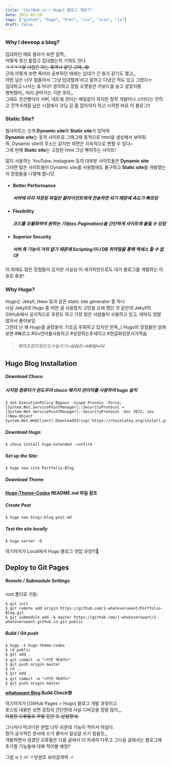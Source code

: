 ```yaml
---
title: "[GitHub.io + Hugo] 블로그 개발기"
date: 2021-03-29
tags: ["github", "hugo", "html", "css", "scss", "js"]
draft: false
---
```



### Why I deveop a blog?
입대하던 때로 돌아가 보면 끔찍,,    
어떻게 정신 붙잡고 입대했는지 기억도 안나  
~~ㅋㅋㅋㅋ알 사람은 아는 흑역사 같던 그때,,😂~~  
근데 어떻게 보면 죽어라 공부하던 때에는 입대가 긴 휴가 같기도 했고,,  
어떤 날은 너무 힘들어서 '그냥 입대할래'라고 말하고 다녔던 적도 있고 그랬지ㅠ  
입대하고 나서는 휴가다!! 생각하고 정말 오랫동안 키보드를 놓고 살았지롱  
행벅했어,, 머리 굳어가는 기분 조아,,  
그래도 전산병이라 서버, 네트웤 관리는 매일같이 하지만 정작 개발이나 스터디는 안하고 전역 6개월 남은 시점에서 코딩 감 좀 잡아야지 하고 시작한 바로 이 블로그!!


### Static Site?  
웹사이트는 크게 **Dynamic site**와 **Static site**가 있어여  
**Dynamic site**는 동적 사이트로 그때그때 동적으로 html을 생성해서 보여줘  
즉, Dynamic site의 주소는 같지만 화면은 지속적으로 변할 수 있다~  
그에 반해 **Static site**는 고정된 html 그냥 뿌려주는 사이트!

많이 사용하는 YouTube, Instagram 등의 대부분 사이트들은 **Dynamic site**  
그러면 많은 사이트들이 Dynamic site를 사용함에도 불구하고 **Static site**를 개발했는지 장점들을 나열해 봅니당.

* #### Better Performance
    ##### 서버에 미리 저장된 파일만 클라이언트에게 전송하면 되기 때문에 속도가 빠르당

* #### Flexibility  
    ##### 코드를 모듈화하여 원하는 기능(ex.Pagination)을 간단하게 사이트에 올릴 수 있담

* #### Superior Security  
    ##### 서버 측 기능이 거의 없기 때문에 Scripting이나 DB 취약점을 통해 엑세스 할 수 없다!

이 외에도 많은 장점들이 있지만 사실상 이 세가지만으로도 내가 블로그를 개발하는 이유로 충분!

### Why Hugo?  
Hugo는 Jekyll, Hexo 등과 같은 static site generator 중 하나  
사실 Jekyll과 Hugo 중 어떤 걸 사용할지 고민을 오래 했던 것 같은데
Jekyll이 GitHub에서 공식적으로 후원도 하고 가장 많은 사람들이 사용하고 있고, 테마도 정말 많아서 좋아보임  
그런데 난 왜 Hugo를 골랐을까..?(조금 후회하고 있지만 만족,,)
Hugo의 장점들만 살펴보면 #빠르고 #Go언어를사용하고 #성장하는추세이고 #한글화된문서가적음  
> ###### 해외포럼이용빈도수높이기=~~삽질은 사랑입니다~~  

## Hugo Blog Installation

##### Download Choco
##### 사지방 컴퓨터가 윈도우라 choco 패키지 관리자를 사용하여 hugo 설치
~~~
$ Set-ExecutionPolicy Bypass -Scope Process -Force; [System.Net.ServicePointManager]::SecurityProtocol = [System.Net.ServicePointManager]::SecurityProtocol -bor 3072; iex ((New-Object System.Net.WebClient).DownloadString('https://chocolatey.org/install.ps1'))
~~~
##### Download Hugo:
~~~
$ choco install hugo-extended -confirm
~~~
##### Set up the Site:
~~~
$ hugo new site Portfolio-Blog
~~~
##### Download Theme
**[Hugo-Theme-Codex](https://github.com/jakewies/hugo-theme-codex/) README.md 파일 참조**
##### Create Post
~~~
$ hugo new blog/:blog-post.md
~~~
##### Test the site locally
~~~
$ hugo server -D
~~~
여기까지가 Local에서 Hugo 블로그 셋업 과정!!!🐰


## Deploy to Git Pages

##### Remote / Submodule Settings
root 폴더로 이동:
~~~
$ git init
$ git remote add origin https://github.com/1-whateveruwant/Portfolio-Blog.git
$ git submodule add -b master https://github.com/1-whateveruwant/1-whateveruwant.github.io.git public
~~~

##### Build / Git push
~~~
$ hugo -t hugo-theme-codex
$ cd public
$ git add .
$ git commit -m "<커밋 메세지>"
$ git push origin master
$ cd ..
$ git add .
$ git commit -m "<커밋 메세지>"
$ git push origin master
~~~

**[whatuwant Blog](https://whatuwant.me) Build Check😎**

여기까지가 [GitHub Pages + Hugo] 블로그 개발 과정이고  
포스팅 내용만 보면 굉장히 간단한데 사실 디버깅을 정말 많이,,,  
~~자잘한 오류들로 주말 동안 또 삽질했네;~~  

그나저나 마크다운 문법 너무 쉬운데 기능이 적어서 아쉽다.  
뭔가 공식적인 문서에 쓰기 좋아서 일상글 쓰기 힘들듯,,  
개발하면서 생겼던 오류들은 다음 글에서 더 자세히 다루고 그다음 글에서는 블로그에 추가할 기능들에 대해 적어볼 예정!!  

그럼 ㅂㅏㅇl -! 빈센조 보러갈게여 -!

